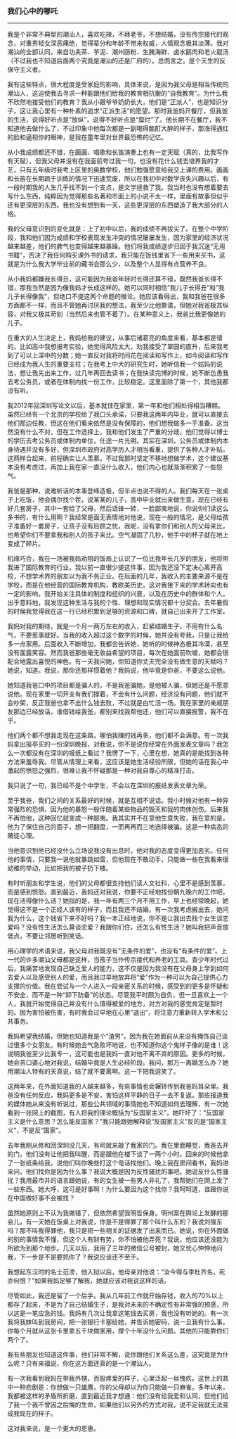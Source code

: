 <h3>我们心中的哪吒</h3>
<hr>

我是个非常不典型的潮汕人，喜欢吃辣，不拜老爷，不想结婚，没有传宗接代的观念，对重男轻女深恶痛绝，觉得辈分和年龄不带来权威，人情观念极其淡薄。我对潮汕的全部认同，来自功夫茶、芋泥、潮州肠粉、生腌海鲜、卤水鹅肉和老火靓汤（不过我也不知道后面两个究竟是潮汕的还是广府的）。总而言之，是个天生的反保守主义者。

我有这些特点，很大程度是受家庭的影响，具体来说，是因为我父母是相当传统的潮汕人，这迫使我去寻求一种能跟他们给我的教育相抗衡的“自我教育”。为什么我不欣然地接受他们的教育？我从小跟爷爷奶奶长大，他们是“正派人”，也是知识分子，这让我心里有一种朴素的追求“正派生活”的愿望。那时我爸妈开餐厅，但我爸的生活，说得好听点是“放纵”，说得不好听点是“糜烂”了。他长期不在餐厅，我不知道他去做什么了，不过印象中他每次都是一副喝得酩酊大醉的样子，那涨得通红的脸和逼视你的眼神，是我在童年里对世界最恐怖的记忆。

从小我成绩都还不错，在画画、唱歌和长笛演奏上也有一定天赋（真的，比我写作有天赋），但我父母并没有在我面前夸过我一句，也没有花什么钱去培养我的才艺，只有五年级时我考上区里的奥数学校，他们勉强愿意给我交上课的费用。画画和长笛在长期疏于训练的情况下迅速荒废，所以在我初中对数学丧失兴趣以后，有一段时期我的人生几乎找不到一个支点，是文学拯救了我。我当时也没有想着要去写什么东西，纯粹因为觉得那些名著和市面上的小说不太一样，里面有故事但似乎还有更深层的东西。我也没有想到有一天，这些更深层的东西塑造了我大部分的人格。

我的父母意识到的变化就是：上了初中以后，我的成绩不再拔尖了。在整个中学阶段，我和他们因为成绩和学校表现发生冲突的情况屡屡发生，因为家里的经济状况越来越差，他们的脾气也变得越来越暴躁。他们将我成绩退步归因于我沉迷“无用书籍”，否决了我任何购买课外书的请求，我只能在饭钱里省下一些用来买书，这就是为什么我大学毕业前的藏书会那么少，以及整个人显得有点营养不良。

从小我妈都嫌我长得丑，这可能因为我爸年轻时长得还算不错，既然我爸长得不错，那我当然是因为像我妈才长成这样的。她可以同时相信“我儿子长得丑”和“我儿子长得像我”，但绝口不提这两个命题的推论。她应该看得出，我和我爸在很多方面都不一样，而且不管她再讨厌我的想法，我至少比他靠谱，但她对我爸极其纵容，对我又极其苛刻（当然后来也管不着了）。在某种意义上，我爸比我更像她的儿子。

在重大的人生决定上，我妈给我的建议，从事后诸葛亮的角度来看，基本都是错的。比如高中我想报考实验，她觉得风险太大，劝我接受了翠园的直升，后来我考到了可以上深中的分数；她一直反对我将时间花在阅读和写作上，如今阅读和写作已经成为我人生的重要支柱；在我考上中大的研究生时，她听信我一个姑妈的说法，想让我先出来工作，过几年再回去读书；在我快读完博的时候，她不断怂恿我去考公务员，或者在体制内找一份工作，比较稳定。这里面除了第一个，其他我都没有听。

我2012年回深圳写论文以后，基本就住在家里，第一年和他们相处得相当糟糕。虽然已经有一个北京的学校给了我口头承诺，只要我这两年内毕业，就可以直接去他们那边任教，但这在他们看来依然是没有保障的，他们想我做多一手准备。这当然没有什么不对，但在工作选择上，我和他们发生了严重的分歧，他们觉得以博士的学历去考公务员或体制内单位，仕途一片光明。其实在深圳，公务员或体制内本身待遇并没有多好，但深圳市政府对高学历人才相当看重，提供了各种人才补贴，这两样合起来，前程确实让人羡慕。不过我那时坚定不移地想做学术，这个建议基本没有考虑过，再加上我在家一直没什么收入，他们内心也就渐渐积累了一些怨气。

我爸是那种，说难听话的本事登峰造极，但半点也说不得的人。我们每天在一张桌子上吃饭，他会偶尔找个茬，说某某的儿子，高中毕业就出来做生意，现在已经有好几套房子，其中一套给了父母，然后话锋一转，一脸鄙夷地说，你说你们读这么多书的，有什么用啊？我经常是面无表情地对他说，现在一般的情况，是父母给孩子准备好一套房子，让孩子没有后顾之忧，我呢，没有拿你们和别人的父母来比，也希望你们不要拿我和别人的孩子来比。空气凝固了几秒，他手中的杯子就在地上变成了碎片。

机缘巧合，我在一场被我妈劝阻的饭局上认识了一位比我年长几岁的朋友，他将带我进了国际教育的行业。我以前一直很少提这件事，因为我还没下定决心离开高校，不想学术界的朋友以为我不务正业。在后面的几年，我收入的主要来源不是在学校，而是在他经营的国际教育机构，教欧美历史。这对我接下来的学术转向也有一定的影响，我开始关注具体的制度和组织的兴衰，以及在历史中的群体和个人。出乎意料地，我发现这种生活与我的个性、理想和现实情况都十分契合。去年暑假的时候我觉得我在这一行已经积累到足够的资源和口碑，就自己出来开了工作室。

我妈对我的期待，就是一个月一两万左右的收入，赶紧结婚生子，不用有什么名气，不要惹事就好。当我的收入超过这个数字的时候，她并没有夸我，只是让我给多一点家用。后面收入不断增加，我都会告诉她，她听的时候神态极其冷漠，甚至没有面露笑容。然而我爸那些毫无收益希望的项目，每次在她面前吹嘘，她都会很配合地露出喜悦的神色。有一天我问她，你知道你丈夫完全没有做生意的天赋吗？她说，知道。我说，那你还那样惯着他？我妈说，他毕竟是你爸，不要这么说他。

她知道我爸口中的项目都是骗人的，不是我爸骗她，是他被人骗，但她还是不愿意说他。现在家里一切开支有我们撑着，不会有什么问题，经济没有问题，他们就不会吵架，反正我爸也拿不出什么钱去败，不过就是白忙活一场。我在家里的亲戚朋友那边已经放话，谁借钱给我爸，都别来找我帮他还，他们可以直接报警，我不在乎。

他们两个都不想我走现在这条路，哪怕我赚的钱再多，他们都不会满意。有一次我妈拿出报亭买的一份深圳晚报，对我说，你不是说你经常在外面发表文章吗？我怎么一次都没有在深圳的报纸上看过？我愣了一下，心里在想，她真的是能找到各种方法来羞辱我。尽管从情理上来看，这应该是她生活经验所限，但她的话在我心中激起的愤怒之强烈，很难让我不怀疑那是一种对我自尊心的精准打击。

我只说了一句，我已经不是个中学生，不会以在深圳的报纸发表文章为荣。

至于我爸，我们之间的关系最好的时候，就是互相不说话。我小时候对他有一种异常强烈的恐惧，因为他的暴怒一般伴随着某些物品的毁灭和我的肉体创伤。后来我不再怕他，这种回忆就变成一种鄙夷。我其实并不在意他生意失败，我在意的是，他为了保住自己的面子，想一把翻盘，一而再再而三地选择被骗。这是一种病态的赌徒心理。

当他意识到他已经没什么立场说我没有出息时，他对我的态度变得更加恶劣。任何他的事情，只要我一说他就暴跳如雷，但他现在不敢动手，只能做一些在我看来很幼稚的举动，比如把我的被子扔下楼。

有时听朋友和学生说，他们的父母都很支持他们读人文社科，心里不是感到羡慕，而是感到愤怒。直到最近，我妈还对我说，你要不正经地找份朝九晚六的工作吧，现在活得像什么话？她指的是，我一年有两三个月不用工作，早上也经常晚起，她觉得这不是一个正经人该有的样子，而且我还不结婚。有一次我考虑搬出去，她问我为什么，这个钱省下来不好吗？我一本正经地说，你不是让我出去找个女生谈恋爱吗？没有性生活怎么算谈恋爱？我跟你们住，还怎么有性生活？她叫我把声音放低点，不要让邻居听到笑话。

用心理学的术语来说，我父母对我既没有“无条件的爱”，也没有“有条件的爱”。上一代的许多潮汕父母都是这样，当孩子当作传宗接代和养老的工具。青少年时代过后，我痛苦地发现自己缺乏爱人的能力，这不仅是因为我没有在父母身上学到如何去爱人以及感受别人的爱，而且我过早地放弃将“爱”作为一种可以为自己提供心力支撑的价值。我在尝试与一个人进入一段亲密关系的时候，感受到的更多是怀疑和不安全，而不是一种“卸下防备”的状态。尽管我平时颇为自负，但一旦喜欢上一个人，我就开始觉得自己并没有什么值得被爱的地方，对方对我的感觉肯定是暂时的。因为害怕被伤害，有时我会过早地在心里“退出”，将注意力重新转入学术和公共事务。

我妈希望我结婚，但她也知道我是个“渣男”，因为我在她面前从来没有掩饰自己谈过很多个女朋友。有时候她会气急败坏地说，也不知道你这个鬼样子像的是谁！这说明我爸至少比我专一，这可能也是我妈一直对他不离不弃的原因。更多的时候，她会苦口婆心地对我说，结婚毕竟是人生必经阶段。我问，那万一离婚怎么办？她用潮汕人特有的天真说，结了就不要离啊。这一下把我逗笑了。

这两年来，在外面知道我的人越来越多，有些事情也会辗转传到我爸妈耳朵里。我爸没有任何反应，我妈更多是不安，害怕这样平静的日子一去不复返。那些报道我的媒体她从来没有听说过，那些公共领域的事情她也不知道如何去理解，有一次她看到一张网上的截图，有人将我的理论概括为“反国家主义”，她吓坏了：“反国家主义是什么意思？怎么能反国家？”我只能跟她解释说“反国家主义”反的是“国家主义”，不是反“国家”。

去年我刚从修和回深圳没几天，有司就来敲了我家的门。我在里面睡觉，我爸去开的门，他们没有让他把我叫醒，而是跟他在楼下谈了一两个小时。回来的时候他拿了一张纸条给我，说他们叫你晚些打这个电话找他们。晚上我在房间看书，我妈进来问，他们找你是因为什么事？我说大概是因为反性骚扰的事吧。她说反什么性骚扰？我用最市井的语言跟她说，有的女生被一些男人非礼了，我帮她们在网上发了一些东西。她大呼，这可是好事啊！为什么要因为这个找你？我呵呵道，谁跟你说在中国做好事不会被找？

虽然她原则上不认为我做错了，但依然希望我明哲保身。明州案在舆论上发酵的那会儿，有一天她在饭桌上对我说，你是不是得罪了那个叫什么东的？我说刘强东吗？那不叫我得罪他，我只是把一些相关的证据发了出来而已。她说，你在外面做的别的事情我不懂，但这个人有财有势，你不怕被他弄死？我说，他应该还没能为所欲为到那个地步。几天以后，我用了三年的微信公号被封，她又忧心忡忡地问我，下一步是不是要抓你了？我说应该还不至于。

我想起东汉时的名士范滂，他入狱以后，他母亲对他说：“汝今得与李杜齐名，死亦何恨？”如果我妈足够了解我，她就应该对我说这样的话。

尽管如此，我还是留了一个后手。我从几年前工作就开始存钱，收入的70%以上都存了起来，不是为了自己结婚生子，是我对未来的不确定性有非常强的预感，所以这是一笔应急的钱。我妈有几次让我拿这笔钱去买房，我也没有听她的。有一次我将我妹叫到我房间，把一张银行卡塞给她，并告诉她密码，说一旦我有什么事，你每个月就从这张卡里拿五千块做家用，撑个十年没什么问题。其他的只能靠你们两个了。

我有些朋友也知道这件事，他们非常不解，说你跟他们关系这么差，这究竟是为什么呢？只有来福说，你在这方面还真的是一个潮汕人。

有一次我看到我妈在带我外甥，百般疼爱的样子，心里泛起一丝愧疚。这世上的其中一种悲剧是：你想做一只雄鹰，你的父母却以为你只能做一只麻雀。多年以来，我都被这样的矛盾所折磨，直到最近我才想通：他们没有给我爱和认同，但他们给了我一个我不曾因之后悔的生命，如果他们以另外的方式对我，说不定我就无法变成我现在的样子。

这对我来说，是一个更大的恩惠。
